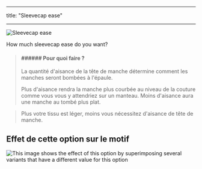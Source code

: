 - - -
title: "Sleevecap ease"
- - -

![Sleevecap ease](./sleevecapease.svg)

How much sleevecap ease do you want?

> #### ###### Pour quoi faire ?
> 
> La quantité d'aisance de la tête de manche détermine comment les manches seront bombées à l'épaule.
> 
> Plus d'aisance rendra la manche plus courbée au niveau de la couture comme vous vous y attendriez sur un manteau. Moins d'aisance aura une manche au tombé plus plat.

> Plus votre tissu est léger, moins vous nécessitez d'aisance de tête de manche.

## Effet de cette option sur le motif

![This image shows the effect of this option by superimposing several variants that have a different value for this option](carlita_sleevecapease_sample.svg "Effect of this option on the pattern")
